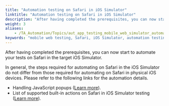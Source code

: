 ```yaml
--- 
title: "Automation testing on Safari in iOS Simulator"
linktitle: "Automation testing on Safari in iOS Simulator"
description: "After having completed the prerequisites, you can now start to automate your tests on Safari in the target iOS Simulator."
weight: 3
aliases: 
    - /TA_Automation/Topics/aut_app_testing_mobile_web_simulator_automation.html
keywords: "mobile web testing, Safari, iOS Simulator, automation testing, Safari testing, iOS Simulator, automation testing"
---
```


After having completed the prerequisites, you can now start to automate your tests on Safari in the target iOS Simulator.

In general, the steps required for automating on Safari in the iOS Simulator do not differ from those required for automating on Safari in physical iOS devices. Please refer to the following links for the automation details.

-   Handling JavaScript popups \([Learn more](/automation-guide/application-testing/mobile-testing/testing-mobile-web-applications/testing-safari-on-ios/handling-javascript-popups)\).
-   List of supported built-in actions on Safari in iOS Simulator testing \([Learn more](/automation-guide/application-testing/mobile-testing/testing-mobile-web-applications/testing-safari-on-ios/supported-safari-ios-actions)\).



